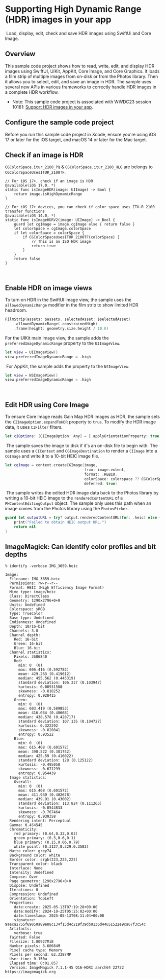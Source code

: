 # Supporting High Dynamic Range (HDR) images in your app
​
Load, display, edit, check and save HDR images using SwiftUI and Core Image.
​
## Overview

This sample code project shows how to read, write, edit, and display HDR images using SwiftUI, UIKit, 
AppKit, Core Image, and Core Graphics. It loads a film strip of multiple images from on-disk or 
from the Photos library. Then it allows you to select, edit, and save an image in HDR. The sample uses 
several new APIs in various frameworks to correctly handle HDR images in a complete HDR workflow.
​
- Note: This sample code project is associated with WWDC23 session 10181: [Support HDR images in your app](https://developer.apple.com/wwdc23/10181/).
​
## Configure the sample code project

Before you run this sample code project in Xcode, ensure you're using iOS 17 or later for the iOS target, and macOS 14 or later for the Mac target.

## Check if an image is HDR

`CGColorSpace.itur_2100_PQ` & `CGColorSpace.itur_2100_HLG` are belongs to `CGColorSpaceUsesITUR_2100TF`.

```
// For iOS 17+, check if an image is HDR
@available(iOS 17.0, *)
static func isImageHDR(image: UIImage) -> Bool {
    return image.isHighDynamicRange
}

// For iOS 17+ devices, you can check if color space uses ITU-R 2100 transfer functions
@available(iOS 14.0, *)
static func isImageHDRV2(image: UIImage) -> Bool {
    guard let cgImage = image.cgImage else { return false }
    let colorSpace = cgImage.colorSpace
    if let colorSpace = colorSpace {
        if CGColorSpaceUsesITUR_2100TF(colorSpace) {
            // This is an ISO HDR image
            return true
        }
    }
    return false
}
```
​
## Enable HDR on image views

To turn on HDR in the SwiftUI image view, the sample uses the `allowedDynamicRange` modifier in the film strip to show limited HDR headroom. 

``` swift
FilmStrip(assets: $assets, selectedAsset: $selectedAsset)
    .allowedDynamicRange(.constrainedHigh)
    .frame(height: geometry.size.height / 10.0)
```

​For the UIKit main image view, the sample adds the `preferredImageDynamicRange` property to the `UIImageView`.
​
``` swift
let view = UIImageView()
view.preferredImageDynamicRange = .high
```
​
​For AppKit, the sample adds the property to the `NSImageView`.

``` swift
let view = NSImageView()
view.preferredImageDynamicRange = .high
```
​​
​
## Edit HDR using Core Image

To ensure Core Image reads Gain Map HDR images as HDR, the sample sets the `CIImageOption.expandToHDR` property to `true`. To modify the HDR image data, it uses `CIFilter` filters.

``` swift
let ciOptions: [CIImageOption: Any] = [.applyOrientationProperty: true, .expandToHDR: true]
```
​
​The sample saves the image to disk if it's an on-disk file to begin with. The sample uses a `CIContext` and `CGImageDestination` to render a `CIImage` into a `CGImage` and write it to a 10-bit HEIC image file.

``` swift
let cgImage = context.createCGImage(image,
                                    from: image.extent,
                                    format: .RGB10,
                                    colorSpace: colorspace ?? CGColorSpace(name: CGColorSpace.itur_2100_PQ)!,
                                    deferred: true)
```
​
​The sample writes the edited HDR image data back to the Photos library by writing a 10-bit HEIC image to the `renderedContentURL` of a `PHContentEditingOutput` object. The sample only uses this path when an image comes from the Photos library using the `PhotosPicker`.

``` swift
guard let outputURL = try? output.renderedContentURL(for: .heic) else {
    print("Failed to obtain HEIC output URL.")
    return nil
}
```

## ImageMagick: Can identify color profiles and bit depths
```
% identify -verbose IMG_3659.heic

Image:
  Filename: IMG_3659.heic
  Permissions: rw-r--r--
  Format: HEIC (High Efficiency Image Format)
  Mime type: image/heic
  Class: DirectClass
  Geometry: 1290x2796+0+0
  Units: Undefined
  Colorspace: sRGB
  Type: TrueColor
  Base type: Undefined
  Endianness: Undefined
  Depth: 10/16-bit
  Channels: 3.0
  Channel depth:
    Red: 16-bit
    Green: 16-bit
    Blue: 16-bit
  Channel statistics:
    Pixels: 3606840
    Red:
      min: 0  (0)
      max: 606.416 (0.592782)
      mean: 429.263 (0.419612)
      median: 455.562 (0.445319)
      standard deviation: 106.337 (0.103947)
      kurtosis: 0.00931588
      skewness: -0.810252
      entropy: 0.928415
    Green:
      min: 0  (0)
      max: 603.419 (0.589853)
      mean: 416.034 (0.40668)
      median: 438.578 (0.428717)
      standard deviation: 107.135 (0.104727)
      kurtosis: 0.322292
      skewness: -0.820841
      entropy: 0.93522
    Blue:
      min: 0  (0)
      max: 615.408 (0.601572)
      mean: 390.522 (0.381742)
      median: 425.59 (0.416022)
      standard deviation: 128 (0.125122)
      kurtosis: -0.495058
      skewness: -0.671299
      entropy: 0.954439
  Image statistics:
    Overall:
      min: 0  (0)
      max: 615.408 (0.601572)
      mean: 411.939 (0.402678)
      median: 439.91 (0.43002)
      standard deviation: 113.824 (0.111265)
      kurtosis: -0.0544833
      skewness: -0.767464
      entropy: 0.939358
  Rendering intent: Perceptual
  Gamma: 0.454545
  Chromaticity:
    red primary: (0.64,0.33,0.03)
    green primary: (0.3,0.6,0.1)
    blue primary: (0.15,0.06,0.79)
    white point: (0.3127,0.329,0.3583)
  Matte color: grey74
  Background color: white
  Border color: srgb(223,223,223)
  Transparent color: black
  Interlace: None
  Intensity: Undefined
  Compose: Over
  Page geometry: 1290x2796+0+0
  Dispose: Undefined
  Iterations: 0
  Compression: Undefined
  Orientation: TopLeft
  Properties:
    date:create: 2025-05-13T07:19:28+00:00
    date:modify: 2024-10-25T05:25:02+00:00
    date:timestamp: 2025-05-13T08:11:04+00:00
    signature: 9aeca2755f69050a89e08c134f15d4c219f39db0136d44651522e9ca67f3c54c
  Artifacts:
    verbose: true
  Tainted: False
  Filesize: 1.00927MiB
  Number pixels: 3.60684M
  Pixel cache type: Memory
  Pixels per second: 62.3387MP
  User time: 0.150u
  Elapsed time: 0:01.057
  Version: ImageMagick 7.1.1-45 Q16-HDRI aarch64 22722 https://imagemagick.org
```
